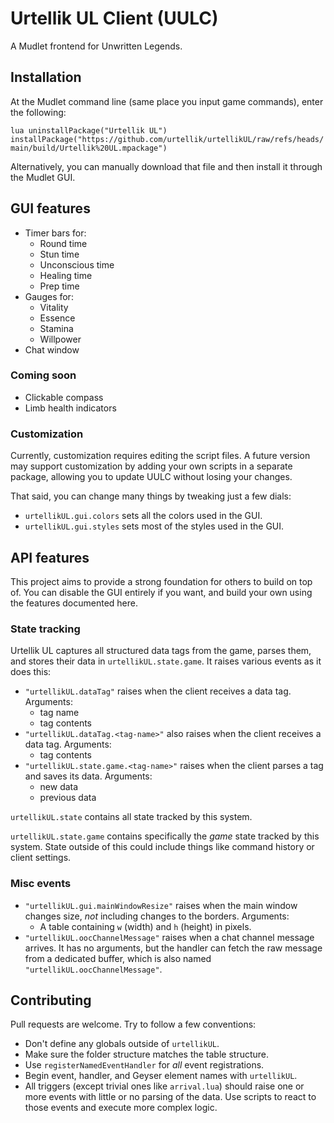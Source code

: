 # Urtellik UL Client (UULC)

A Mudlet frontend for Unwritten Legends.

## Installation

At the Mudlet command line (same place you input game commands), enter the following:

`lua uninstallPackage("Urtellik UL") installPackage("https://github.com/urtellik/urtellikUL/raw/refs/heads/main/build/Urtellik%20UL.mpackage")`

Alternatively, you can manually download that file and then install it through the Mudlet GUI.

## GUI features

* Timer bars for:
  * Round time
  * Stun time
  * Unconscious time
  * Healing time
  * Prep time
* Gauges for:
  * Vitality
  * Essence
  * Stamina
  * Willpower
* Chat window

### Coming soon

* Clickable compass
* Limb health indicators

### Customization

Currently, customization requires editing the script files.
A future version may support customization by adding your own scripts in a separate package, allowing you to update UULC without losing your changes.

That said, you can change many things by tweaking just a few dials:

* `urtellikUL.gui.colors` sets all the colors used in the GUI.
* `urtellikUL.gui.styles` sets most of the styles used in the GUI.

## API features

This project aims to provide a strong foundation for others to build on top of.
You can disable the GUI entirely if you want, and build your own using the features documented here.

### State tracking

Urtellik UL captures all structured data tags from the game, parses them, and stores their data in `urtellikUL.state.game`.
It raises various events as it does this:

* `"urtellikUL.dataTag"` raises when the client receives a data tag. Arguments:
  * tag name
  * tag contents
* `"urtellikUL.dataTag.<tag-name>"` also raises when the client receives a data tag. Arguments:
  * tag contents
* `"urtellikUL.state.game.<tag-name>"` raises when the client parses a tag and saves its data. Arguments:
  * new data
  * previous data

`urtellikUL.state` contains all state tracked by this system.

`urtellikUL.state.game` contains specifically the _game_ state tracked by this system.
State outside of this could include things like command history or client settings.

### Misc events

* `"urtellikUL.gui.mainWindowResize"` raises when the main window changes size, _not_ including changes to the borders. Arguments:
  * A table containing `w` (width) and `h` (height) in pixels.
* `"urtellikUL.oocChannelMessage"` raises when a chat channel message arrives.
  It has no arguments, but the handler can fetch the raw message from a dedicated buffer, which is also named `"urtellikUL.oocChannelMessage"`.

## Contributing

Pull requests are welcome.
Try to follow a few conventions:

* Don't define any globals outside of `urtellikUL`.
* Make sure the folder structure matches the table structure.
* Use `registerNamedEventHandler` for _all_ event registrations.
* Begin event, handler, and Geyser element names with `urtellikUL`.
* All triggers (except trivial ones like `arrival.lua`) should raise one or more events with little or no parsing of the data.
  Use scripts to react to those events and execute more complex logic.

